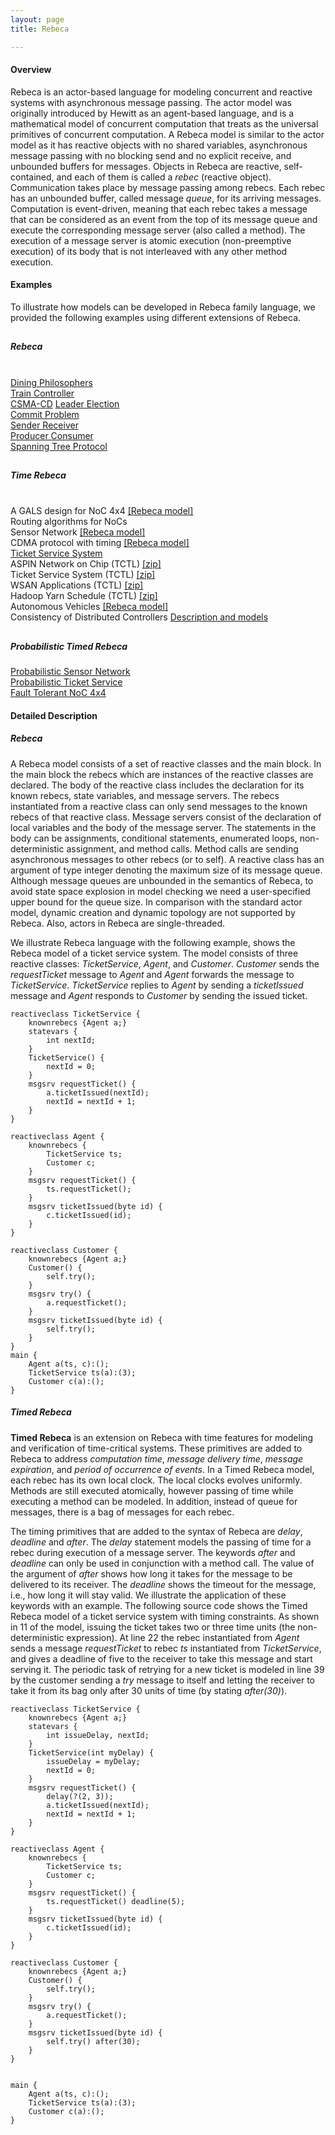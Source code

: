```yaml
---
layout: page
title: Rebeca

---
```

#### Overview
Rebeca is an actor-based language for modeling concurrent and reactive systems with asynchronous message passing. The actor model was originally introduced by Hewitt as an agent-based language, and is a mathematical model of concurrent computation that treats as the universal primitives of concurrent computation. A Rebeca model is similar to the actor model as it has reactive objects with no shared variables, asynchronous message passing with no blocking send and no explicit receive, and unbounded buffers for messages. Objects in Rebeca are reactive, self-contained, and each of them is called a _rebec_ (reactive object). Communication takes place by message passing among rebecs. Each rebec has an unbounded buffer, called message _queue_, for its arriving messages. Computation is event-driven, meaning that each rebec takes a message that can be considered as an event from the top of its message queue and execute the corresponding message server (also called a method). The execution of a message server is atomic execution (non-preemptive execution) of its body that is not interleaved with any other method execution.

#### Examples

To illustrate how models can be developed in Rebeca family language, we provided the following examples using different extensions of Rebeca.
<div class="row">
<div class="col s12 m4">
  <div class="icon-block">
    <h2 class="center light-blue-text"><i class="material-icons"></i></h2>
    <h5 class="center">Rebeca<br/><br/></h5>
    <p class="light">
	    <a href="{{ "/allprojects/SysfierExamples/DiningPhilosophers" | relative_url }}">Dining Philosophers</a> <br/>
	    <a href="{{ "/allprojects/SysfierExamples/TrainController" | relative_url }}">Train Controller</a><br/>
	    <a href="{{ "/allprojects/SysfierExamples/CSMACD" | relative_url }}">CSMA-CD</a>
	    <a href="{{ "/allprojects/SysfierExamples/LeaderElection" | relative_url }}">Leader Election</a><br/>
	    <a href="{{ "/allprojects/SysfierExamples/CommitProblem" | relative_url }}">Commit Problem</a><br/>
	    <a href="{{ "/allprojects/SysfierExamples/SenderReceiver" | relative_url }}">Sender Receiver</a><br/>
	    <a href="{{ "/allprojects/SysfierExamples/ProducerConsumer" | relative_url }}">Producer Consumer</a><br/>
	    <a href="{{ "/allprojects/SysfierExamples/SpanningTreeProtocol" | relative_url }}">Spanning Tree Protocol</a><br/>
	</p>
  </div>
</div>
<div class="col s12 m4">
  <div class="icon-block">
    <h2 class="center light-blue-text"><i class="material-icons"></i></h2>
    <h5 class="center">Time Rebeca<br/><br/></h5>
    <p class="light">
	    A GALS design for NoC 4x4 <a href="{{ "/assets/projects/TARO/case-studies/ASPIN.rebeca" | relative_url }}">[Rebeca model]</a><br/>
	    Routing algorithms for NoCs <a href="{{ "/assets/projects/TARO/case-studies/Dyad-OE-XY.zip" | relative_url }}"></a><br/>
	    Sensor Network <a href="{{ "/assets/projects/TARO/case-studies/sensornetwork.rebeca" | relative_url }}">[Rebeca model]</a><br/>
	    CDMA protocol with timing <a href="{{ "/assets/projects/TARO/case-studies/tcsma.rebeca" | relative_url }}">[Rebeca model]</a><br/>
	    <a href="{{ "/allprojects/TAROExamples/TicketService" | relative_url }}">Ticket Service System</a><br/>
	    ASPIN Network on Chip (TCTL) <a href="{{ "/assets/projects/TARO/case-studies/noc-prop.zip" | relative_url }}">[zip]</a><br/>
	    Ticket Service System (TCTL) <a href="{{ "/assets/projects/TARO/case-studies/ticket-service-prop.zip" | relative_url }}">[zip]</a><br/>
	    WSAN Applications (TCTL) <a href="{{ "/assets/projects/TARO/case-studies/tinyos-prop.zip" | relative_url }}">[zip]</a><br/>
	    Hadoop Yarn Schedule (TCTL) <a href="{{ "/assets/projects/TARO/case-studies/yarn-prop.zip" | relative_url }}">[zip]</a><br/>
	    Autonomous Vehicles <a href="{{ "/assets/projects/TARO/case-studies/AutonomousVehicles.rebeca" | relative_url }}">[Rebeca model]</a><br/>
	    Consistency of Distributed Controllers <a href="{{ "/allprojects/DistributedControllers" | relative_url }}">Description and models</a><br/>
	</p>
  </div>
</div>
<div class="col s12 m4">
  <div class="icon-block">
    <h2 class="center light-blue-text"><i class="material-icons"></i></h2>
    <h5 class="center">Probabilistic Timed Rebeca</h5>
    <p class="light">
	    <a href="{{ "/allprojects/PTRebecaExamples/ProbabilisticSensorNetwork" | relative_url }}">Probabilistic Sensor Network</a><br/>
	    <a href="{{ "/allprojects/PTRebecaExamples/ProbabilisticTicketService" | relative_url }}">Probabilistic Ticket Service</a><br/>
	    <a href="{{ "/allprojects/PTRebecaExamples/FaultTolerantNoC4x4" | relative_url }}">Fault Tolerant NoC 4x4</a><br/>
	</p>
  </div>
</div>
</div> 


#### Detailed Description
##### Rebeca
A Rebeca model consists of a set of reactive classes and the main block. In the main block the rebecs which are instances of the reactive classes are declared.  The body of the reactive class includes the declaration for its known rebecs, state variables, and message servers. The rebecs instantiated from a reactive class can only send messages to the known rebecs of that reactive class. Message servers consist of the declaration of local variables and the body of the message server. The statements in the body can be assignments, conditional statements, enumerated loops, non-deterministic assignment, and method calls. Method calls are sending asynchronous messages to other rebecs (or to self). A reactive class has an argument of type integer denoting the maximum size of its message queue. Although message queues are unbounded in the semantics of Rebeca, to avoid state space explosion in model checking we need a user-specified upper bound for the queue size. In comparison with the standard actor model, dynamic creation and dynamic topology are not supported by Rebeca. Also, actors in Rebeca are single-threaded.

We illustrate Rebeca language with the following example, shows the Rebeca model of a ticket service system. The model consists of three reactive classes: _TicketService_, _Agent_, and _Customer_. _Customer_ sends the _requestTicket_ message to _Agent_ and _Agent_ forwards the message to _TicketService_. _TicketService_ replies to _Agent_ by sending a _ticketIssued_ message and _Agent_ responds to _Customer_ by sending the issued ticket.

```
reactiveclass TicketService {
    knownrebecs {Agent a;}
    statevars {
        int nextId;
    }
    TicketService() {
        nextId = 0;
    }
    msgsrv requestTicket() {
        a.ticketIssued(nextId);
        nextId = nextId + 1;
    }
}

reactiveclass Agent {
    knownrebecs {
        TicketService ts;
        Customer c;
    }
    msgsrv requestTicket() {
        ts.requestTicket();
    }
    msgsrv ticketIssued(byte id) {
        c.ticketIssued(id);
    }
}

reactiveclass Customer {
    knownrebecs {Agent a;}
    Customer() {
        self.try();
    }
    msgsrv try() {
        a.requestTicket();
    }
    msgsrv ticketIssued(byte id) {
        self.try();
    }
}
main {
    Agent a(ts, c):();
    TicketService ts(a):(3);
    Customer c(a):();
}
```

##### Timed Rebeca
**Timed Rebeca** is an extension on Rebeca with time features for modeling and verification of time-critical systems. These primitives are added to Rebeca to address _computation time_, _message delivery time_, _message expiration_, and _period of occurrence of events_. In a Timed Rebeca model, each rebec has its own local clock. The local clocks evolves uniformly. Methods are still executed atomically, however passing of time while executing a method can be modeled. In addition, instead of queue for messages, there is a bag of messages for each rebec.

The timing primitives that are added to the syntax of Rebeca are _delay_, _deadline_ and _after_. The _delay_ statement models the passing of time for a rebec during execution of a message server. The keywords _after_ and _deadline_ can only be used in conjunction with a method call. The value of the argument of _after_ shows how long it takes for the message to be delivered to its receiver. The _deadline_ shows the timeout for the message, i.e., how long it will stay valid. We illustrate the application of these keywords with an example. The following source code shows the Timed Rebeca model of a ticket service system with timing constraints. As shown in 11 of the model, issuing the ticket takes two or three time units (the non-deterministic expression). At line 22 the rebec instantiated from _Agent_ sends a message _requestTicket_ to rebec _ts_ instantiated from  _TicketService_, and gives a deadline of five to the receiver to take this message and start serving it. The periodic task of retrying for a new ticket is modeled in line 39 by the customer sending a _try_ message to itself and letting the receiver to take it from its bag only after 30 units of time (by stating _after(30)_).

```
reactiveclass TicketService {
    knownrebecs {Agent a;}
    statevars {
        int issueDelay, nextId;
    }
    TicketService(int myDelay) {
        issueDelay = myDelay;
        nextId = 0;
    }
    msgsrv requestTicket() {
        delay(?(2, 3));
        a.ticketIssued(nextId); 
        nextId = nextId + 1;
    }
}

reactiveclass Agent {
    knownrebecs {
        TicketService ts;
        Customer c;
    }
    msgsrv requestTicket() {
        ts.requestTicket() deadline(5);
    }
    msgsrv ticketIssued(byte id) {
        c.ticketIssued(id);
    }
}

reactiveclass Customer {
    knownrebecs {Agent a;}
    Customer() {
        self.try();
    }
    msgsrv try() {
        a.requestTicket();
    }
    msgsrv ticketIssued(byte id) {
        self.try() after(30);
    }
}


main {
    Agent a(ts, c):();
    TicketService ts(a):(3);
    Customer c(a):();
}
```
